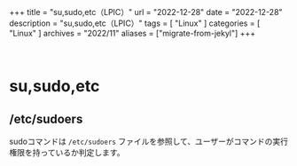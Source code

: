 +++
title = "su,sudo,etc（LPIC）"
url = "2022-12-28"
date = "2022-12-28"
description = "su,sudo,etc（LPIC）"
tags = [
  "Linux"
]
categories = [
  "Linux"
]
archives = "2022/11"
aliases = ["migrate-from-jekyl"]
+++

<br>

# su,sudo,etc



## /etc/sudoers

sudoコマンドは `/etc/sudoers` ファイルを参照して、ユーザーがコマンドの実行権限を持っているか判定します。
